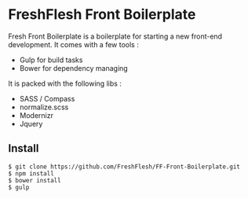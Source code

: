 # FreshFlesh Front Boilerplate

Fresh Front Boilerplate is a boilerplate for starting a new front-end development. It comes with a few tools :

* Gulp for build tasks
* Bower for dependency managing

It is packed with the following libs :

* SASS / Compass
* normalize.scss
* Modernizr 
* Jquery


## Install

	$ git clone https://github.com/FreshFlesh/FF-Front-Boilerplate.git
	$ npm install
	$ bower install
	$ gulp



